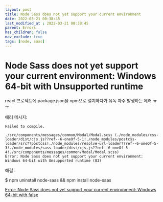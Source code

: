 ```yaml
---
layout: post
title: Node Sass does not yet support your current environment
date: 2022-03-21 00:38:45
last_modified_at : 2022-03-21 00:38:45
parent: Errors
has_children: false
nav_exclude: true
tags: [node, saas]
---
```


# Node Sass does not yet support your current environment: Windows 64-bit with Unsupported runtime


react 프로젝트에 package.json을 npm으로 설치하다가 유독 자주 발생하는 에러 ㅠㅜ

에러 메시지:

```
Failed to compile.

./src/components/messages/common/Modal/Modal.scss (./node_modules/css-loader/dist/cjs.js??ref--6-oneOf-5-1!./node_modules/postcss-loader/src??postcss!./node_modules/resolve-url-loader??ref--6-oneOf-5-3!./node_modules/sass-loader/dist/cjs.js??ref--6-oneOf-5-4!./src/components/messages/common/Modal/Modal.scss)
Error: Node Sass does not yet support your current environment: Windows 64-bit with Unsupported runtime (83)
```

해결 : 

$ npm uninstall node-saas && npm install node-saas

[Error: Node Sass does not yet support your current environment: Windows 64-bit with false](https://stackoverflow.com/a/41082773/14257397)
